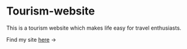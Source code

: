 # Tourism-website
This is a tourism website which makes life easy for travel enthusiasts.

Find my site [here](https://sarthaklonikar.github.io/Tourism-website/) ->
